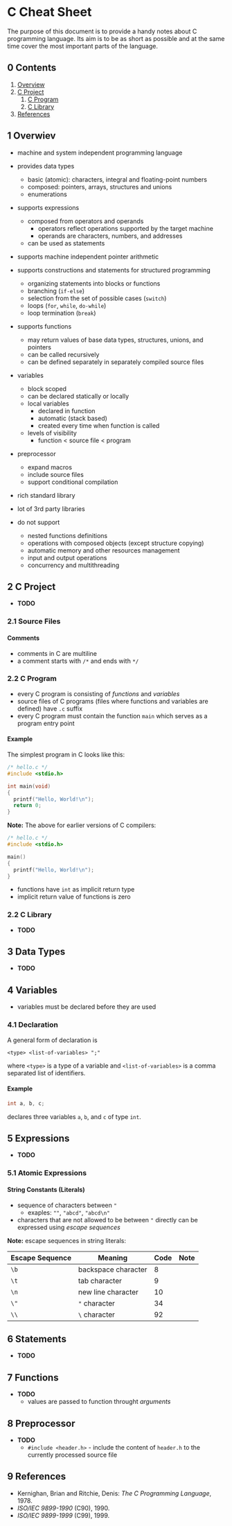 # C Cheat Sheet

The purpose of this document is to provide a handy notes about C programming
language. Its aim is to be as short as possible and at the same time cover the
most important parts of the language.

## 0 Contents

1. [Overview](#1-overview)
1. [C Project](#2-c-project)
   1. [C Program](#2-1-c-program)
   1. [C Library](#2-2-c-library)
1. [References](#9-references)

## 1 Overwiev

* machine and system independent programming language
* provides data types
  * basic (atomic): characters, integral and floating-point numbers
  * composed: pointers, arrays, structures and unions
  * enumerations
* supports expressions
  * composed from operators and operands
    * operators reflect operations supported by the target machine
    * operands are characters, numbers, and addresses
  * can be used as statements
* supports machine independent pointer arithmetic
* supports constructions and statements for structured programming
  * organizing statements into blocks or functions
  * branching (`if-else`)
  * selection from the set of possible cases (`switch`)
  * loops (`for`, `while`, `do-while`)
  * loop termination (`break`)
* supports functions
  * may return values of base data types, structures, unions, and pointers
  * can be called recursively
  * can be defined separately in separately compiled source files
* variables
  * block scoped
  * can be declared statically or locally
  * local variables
    * declared in function
    * automatic (stack based)
    * created every time when function is called
  * levels of visibility
    * function < source file < program
* preprocessor
  * expand macros
  * include source files
  * support conditional compilation
* rich standard library
* lot of 3rd party libraries

* do not support
  * nested functions definitions
  * operations with composed objects (except structure copying)
  * automatic memory and other resources management
  * input and output operations
  * concurrency and multithreading

## 2 C Project

* **TODO**

### 2.1 Source Files

#### Comments

* comments in C are multiline
* a comment starts with `/*` and ends with `*/`

### 2.2 C Program

* every C program is consisting of *functions* and *variables*
* source files of C programs (files where functions and variables are defined)
  have `.c` suffix
* every C program must contain the function `main` which serves as a program
  entry point

#### Example

The simplest program in C looks like this:

```C
/* hello.c */
#include <stdio.h>

int main(void)
{
  printf("Hello, World!\n");
  return 0;
}
```

**Note:** The above for earlier versions of C compilers:

```C
/* hello.c */
#include <stdio.h>

main()
{
  printf("Hello, World!\n");
}
```

* functions have `int` as implicit return type
* implicit return value of functions is zero

### 2.2 C Library

* **TODO**

## 3 Data Types

* **TODO**

## 4 Variables

* variables must be declared before they are used

### 4.1 Declaration

A general form of declaration is
```
<type> <list-of-variables> ";"
```
where `<type>` is a type of a variable and `<list-of-variables>` is a comma
separated list of identifiers.

#### Example

```C
int a, b, c;
```
declares three variables `a`, `b`, and `c` of type `int`.

## 5 Expressions

* **TODO**

### 5.1 Atomic Expressions

#### String Constants (Literals)

* sequence of characters between `"`
  * exaples: `""`, `"abcd"`, `"abcd\n"`
* characters that are not allowed to be between `"` directly can be expressed
  using *escape sequences*

**Note:** escape sequences in string literals:

Escape Sequence | Meaning | Code | Note
--------------- | ------- | ---- | ----
`\b` | backspace character | 8 |
`\t` | tab character | 9 |
`\n` | new line character | 10 |
`\"` | `"` character | 34 |
`\\` | `\` character | 92 |

## 6 Statements

* **TODO**

## 7 Functions

* **TODO**
  * values are passed to function throught *arguments*

## 8 Preprocessor

* **TODO**
  * `#include <header.h>` - include the content of `header.h` to the currently
    processed source file

## 9 References

* Kernighan, Brian and Ritchie, Denis: *The C Programming Language*, 1978.
* *ISO/IEC 9899-1990* (C90), 1990.
* *ISO/IEC 9899-1999* (C99), 1999.
